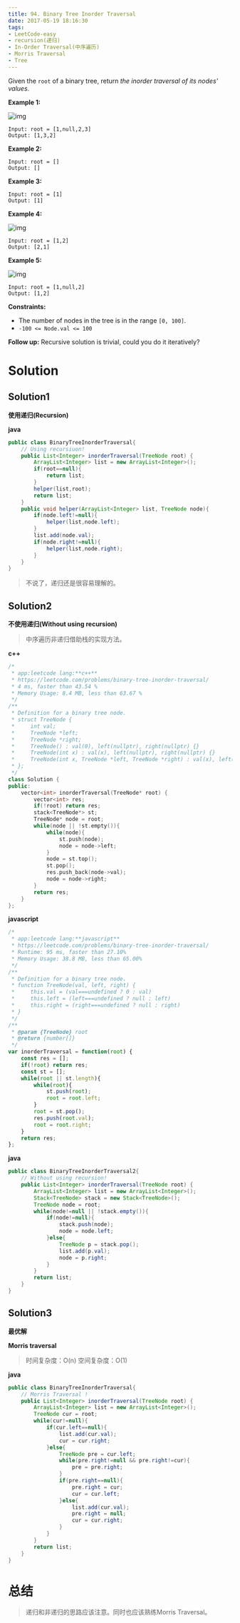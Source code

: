 ```yaml
---
title: 94. Binary Tree Inorder Traversal
date: 2017-05-19 18:16:30
tags:
- LeetCode-easy
- recursion(递归)
- In-Order Traversal(中序遍历)
- Morris Traversal
- Tree
---
```


Given the `root` of a binary tree, return *the inorder traversal of its nodes' values*.

**Example 1:**

![img](https://assets.leetcode.com/uploads/2020/09/15/inorder_1.jpg)

```
Input: root = [1,null,2,3]
Output: [1,3,2]
```

<!-- more -->

**Example 2:**

```
Input: root = []
Output: []
```

**Example 3:**

```
Input: root = [1]
Output: [1]
```

**Example 4:**

![img](https://assets.leetcode.com/uploads/2020/09/15/inorder_5.jpg)

```
Input: root = [1,2]
Output: [2,1]
```

**Example 5:**

![img](https://assets.leetcode.com/uploads/2020/09/15/inorder_4.jpg)

```
Input: root = [1,null,2]
Output: [1,2]
```

 

**Constraints:**

- The number of nodes in the tree is in the range `[0, 100]`.
- `-100 <= Node.val <= 100`

 

**Follow up:** Recursive solution is trivial, could you do it iteratively?

# Solution

## Solution1

**使用递归(Recursion)**

**java**
```java
public class BinaryTreeInorderTraversal{
    // Using recursiuon!
    public List<Integer> inorderTraversal(TreeNode root) {
        ArrayList<Integer> list = new ArrayList<Integer>();
        if(root==null){
            return list;
        }
        helper(list,root);
        return list;
    }
    public void helper(ArrayList<Integer> list, TreeNode node){
        if(node.left!=null){
            helper(list,node.left);
        }
        list.add(node.val);
        if(node.right!=null){
            helper(list,node.right);
        }
    }
}
```

>不说了，递归还是很容易理解的。

## Solution2

**不使用递归(Without using recursion)**

>中序遍历非递归借助栈的实现方法。

**c++**

```c++
/*
 * app:leetcode lang:**c++**
 * https://leetcode.com/problems/binary-tree-inorder-traversal/
 * 4 ms, faster than 43.54 % 
 * Memory Usage: 8.4 MB, less than 63.67 %
 */
/**
 * Definition for a binary tree node.
 * struct TreeNode {
 *     int val;
 *     TreeNode *left;
 *     TreeNode *right;
 *     TreeNode() : val(0), left(nullptr), right(nullptr) {}
 *     TreeNode(int x) : val(x), left(nullptr), right(nullptr) {}
 *     TreeNode(int x, TreeNode *left, TreeNode *right) : val(x), left(left), right(right) {}
 * };
 */
class Solution {
public:
    vector<int> inorderTraversal(TreeNode* root) {
        vector<int> res;
        if(!root) return res;
        stack<TreeNode*> st;
        TreeNode* node = root;
        while(node || !st.empty()){
            while(node){
                st.push(node);
                node = node->left;
            }
            node = st.top();
            st.pop();
            res.push_back(node->val);
            node = node->right;
        }
        return res;
    }
};
```



**javascript**

```javascript
/*
 * app:leetcode lang:**javascript**
 * https://leetcode.com/problems/binary-tree-inorder-traversal/
 * Runtime: 95 ms, faster than 27.10%
 * Memory Usage: 38.8 MB, less than 65.00%
 */
/**
 * Definition for a binary tree node.
 * function TreeNode(val, left, right) {
 *     this.val = (val===undefined ? 0 : val)
 *     this.left = (left===undefined ? null : left)
 *     this.right = (right===undefined ? null : right)
 * }
 */
/**
 * @param {TreeNode} root
 * @return {number[]}
 */
var inorderTraversal = function(root) {
    const res = [];
    if(!root) return res;
    const st = [];
    while(root || st.length){
        while(root){
            st.push(root);
            root = root.left;
        }
        root = st.pop();
        res.push(root.val);
        root = root.right;
    }
    return res;
};
```

**java**

```java
public class BinaryTreeInorderTraversal2{
    // Without using recursion!
    public List<Integer> inorderTraversal(TreeNode root) {
        ArrayList<Integer> list = new ArrayList<Integer>();
        Stack<TreeNode> stack = new Stack<TreeNode>();
        TreeNode node = root;
        while(node!=null || !stack.empty()){
            if(node!=null){
                stack.push(node);
                node = node.left;
            }else{
                TreeNode p = stack.pop();
                list.add(p.val);
                node = p.right;
            }
        }
        return list;
    }
}
```

## Solution3

**最优解**

**Morris traversal**

>时间复杂度：O(n)
>空间复杂度：O(1)

**java**
```java
public class BinaryTreeInorderTraversal{
    // Morris Traversal !
    public List<Integer> inorderTraversal(TreeNode root) {
        ArrayList<Integer> list = new ArrayList<Integer>();
        TreeNode cur = root;
        while(cur!=null){
            if(cur.left==null){
                list.add(cur.val);
                cur = cur.right;
            }else{
                TreeNode pre = cur.left;
                while(pre.right!=null && pre.right!=cur){
                    pre = pre.right;
                }
                if(pre.right==null){
                    pre.right = cur;
                    cur = cur.left;
                }else{
                    list.add(cur.val);
                    pre.right = null;
                    cur = cur.right;
                }
            }
        }
        return list;
    }
}
```

# 总结

>递归和非递归的思路应该注意。同时也应该熟练Morris Traversal。